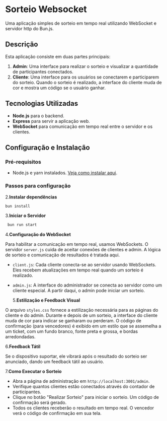 # Sorteio Websocket

Uma aplicação simples de sorteio em tempo real utilizando WebSocket e servidor http do Bun.js.

## Descrição

Esta aplicação consiste em duas partes principais:

1. **Admin**: Uma interface para realizar o sorteio e visualizar a quantidade de participantes conectados.
2. **Cliente**: Uma interface para os usuários se conectarem e participarem do sorteio. Quando o sorteio é realizado, a interface do cliente muda de cor e mostra um código se o usuário ganhar.

## Tecnologias Utilizadas

- **Node.js** para o backend.
- **Express** para servir a aplicação web.
- **WebSocket** para comunicação em tempo real entre o servidor e os clientes.

## Configuração e Instalação

### Pré-requisitos

- Node.js e yarn instalados. [Veja como instalar aqui](https://classic.yarnpkg.com/en/docs/install/).

### Passos para configuração

2.**Instalar dependências**

```bash
bun install
```

3.**Iniciar o Servidor**

```bash
 bun run start
```

4.**Configuração do WebSocket**

Para habilitar a comunicação em tempo real, usamos WebSockets. O servidor `server.js` cuida de aceitar conexões de clientes e admin. A lógica de sorteio e comunicação de resultados é tratada aqui.

- `client.js`: Cada cliente conecta-se ao servidor usando WebSockets. Eles recebem atualizações em tempo real quando um sorteio é realizado.
- `admin.js`: A interface do administrador se conecta ao servidor como um cliente especial. A partir daqui, o admin pode iniciar um sorteio.

  5.**Estilização e Feedback Visual**

O arquivo `styles.css` fornece a estilização necessária para as páginas do cliente e do admin. Durante e depois de um sorteio, a interface do cliente muda de cor para indicar se ganharam ou perderam. O código de confirmação (para vencedores) é exibido em um estilo que se assemelha a um ticket, com um fundo branco, fonte preta e grossa, e bordas arredondadas.

6.**Feedback Tátil**

Se o dispositivo suportar, ele vibrará após o resultado do sorteio ser anunciado, dando um feedback tátil ao usuário.

7.**Como Executar o Sorteio**

- Abra a página de administração em `http://localhost:3001/admin`.
- Verifique quantos clientes estão conectados através do contador de participantes.
- Clique no botão "Realizar Sorteio" para iniciar o sorteio. Um código de confirmação será gerado.
- Todos os clientes receberão o resultado em tempo real. O vencedor verá o código de confirmação em sua tela.
